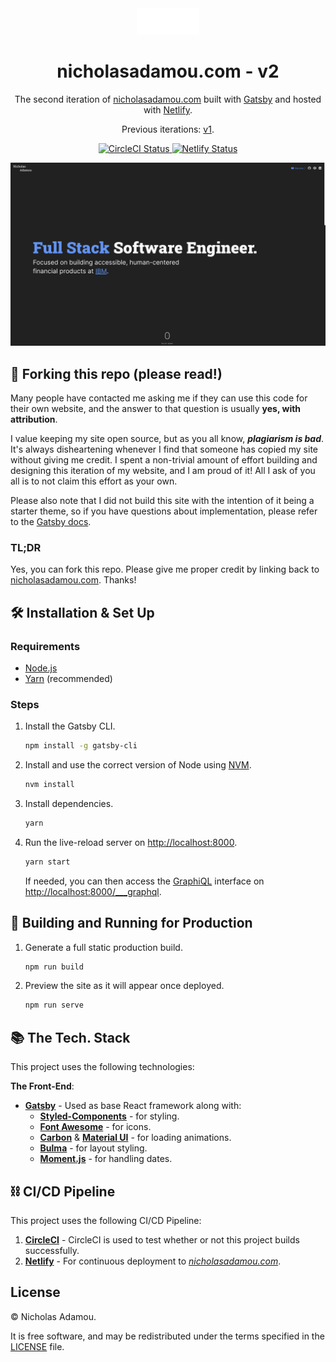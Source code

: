<div align="center">
  <img alt="Logo" src="static/logo.png" width="100" />
</div>
<h1 align="center">
  nicholasadamou.com - v2
</h1>
<p align="center">
  The second iteration of <a href="https://nicholasadamou.com" target="_blank">nicholasadamou.com</a> built with <a href="https://www.gatsbyjs.org/" target="_blank">Gatsby</a> and hosted with <a href="https://www.netlify.com/" target="_blank">Netlify</a>.
</p>
<p align="center">
  Previous iterations:
  <a href="https://github.com/nicholasadamou/v1" target="_blank">v1</a>.
</p>
<p align="center">
  <a href="https://circleci.com/gh/nicholasadamou/nicholasadamou.com" target="_blank">
    <img src="https://circleci.com/gh/nicholasadamou/nicholasadamou.com.svg?style=svg" alt="CircleCI Status" />
  </a>
  <a href="https://app.netlify.com/sites/nicholasadamou/deploys" target="_blank">
    <img src="https://api.netlify.com/api/v1/badges/fedaa871-c59d-4923-9c65-f29330bf60da/deploy-status" alt="Netlify Status" />
  </a>
</p>

![demo](static/demo.png)

## 🚨 Forking this repo (please read!)

Many people have contacted me asking me if they can use this code for their own website, and the answer to that question is usually **yes, with attribution**.

I value keeping my site open source, but as you all know, _**plagiarism is bad**_. It's always disheartening whenever I find that someone has copied my site without giving me credit. I spent a non-trivial amount of effort building and designing this iteration of my website, and I am proud of it! All I ask of you all is to not claim this effort as your own.

Please also note that I did not build this site with the intention of it being a starter theme, so if you have questions about implementation, please refer to the [Gatsby docs](https://www.gatsbyjs.org/docs/).

### TL;DR

Yes, you can fork this repo. Please give me proper credit by linking back to [nicholasadamou.com](https://nicholasadamou.com). Thanks!

## 🛠 Installation & Set Up

### Requirements

- [Node.js](https://nodejs.org/en/)
- [Yarn](https://yarnpkg.com/en/) (recommended)

### Steps

1. Install the Gatsby CLI.

   ```sh
   npm install -g gatsby-cli
   ```

2. Install and use the correct version of Node using [NVM](https://github.com/nvm-sh/nvm).

   ```sh
   nvm install
   ```

3. Install dependencies.

   ```sh
   yarn
   ```

4. Run the live-reload server on <http://localhost:8000>.

	```bash
	yarn start
	```

    If needed, you can then access the [GraphiQL](https://www.gatsbyjs.com/docs/how-to/querying-data/running-queries-with-graphiql/) interface on <http://localhost:8000/___graphql>.


## 🚀 Building and Running for Production

1. Generate a full static production build.

   ```sh
   npm run build
   ```

1. Preview the site as it will appear once deployed.

   ```sh
   npm run serve
   ```

## 📚 The Tech. Stack

This project uses the following technologies:

**The Front-End**:

- [**Gatsby**](<https://www.gatsbyjs.com/>) - Used as base React framework along with:
  - [**Styled-Components**](https://www.styled-components.com/) - for styling.
  - [**Font Awesome**](https://fontawesome.com/how-to-use/on-the-web/using-with/react) - for icons.
  - [**Carbon**](https://react.carbondesignsystem.com/?path=/story/getting-started-welcome--welcome) & [**Material UI**](https://material-ui.com/) - for loading animations.
  - [**Bulma**](https://bulma.io/) - for layout styling.
  - [**Moment.js**](https://momentjs.com/) - for handling dates.

## ⛓️ CI/CD Pipeline

This project uses the following CI/CD Pipeline:

1. [**CircleCI**](https://circleci.com/) - CircleCI is used to test whether or not this project builds successfully.
2. [**Netlify**](https://netlify.com/) - For continuous deployment to [_nicholasadamou.com_](https://nicholasadamou.com).

## License

© Nicholas Adamou.

It is free software, and may be redistributed under the terms specified in the [LICENSE] file.

[license]: LICENSE
